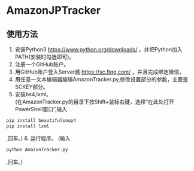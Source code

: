 # AmazonJPTracker
## 使用方法
1. 安装Python3 https://www.python.org/downloads/ ，并把Python加入PATH(安装时勾选即可)。
2. 注册一个GitHub账户。
3. 用GitHub账户登入Server酱 https://sc.ftqq.com/ ，并且完成绑定微信。
4. 用任意一文本编辑器编辑AmazonTracker.py,修改设置部分的参数，主要是SCKEY部分。
5. 安装bs4,lxml。  
(在AmazonTracker.py的目录下按Shift+鼠标右键，选择“在此处打开PowerShell窗口”,输入  
```Bash
pip install beautifulsoup4
pip install lxml
```
,回车。)
6. 运行程序。 
(输入  
```Bash
python AmazonTracker.py  
```
,回车。)

